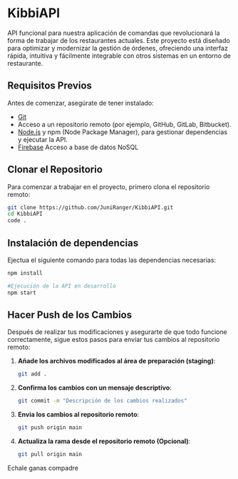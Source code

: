 
# KibbiAPI

API funcional para nuestra aplicación de comandas que revolucionará la forma de trabajar de los restaurantes actuales. Este proyecto está diseñado para optimizar y modernizar la gestión de órdenes, ofreciendo una interfaz rápida, intuitiva y fácilmente integrable con otros sistemas en un entorno de restaurante.

## Requisitos Previos
Antes de comenzar, asegúrate de tener instalado:

- [Git](https://git-scm.com/downloads)
- Acceso a un repositorio remoto (por ejemplo, GitHub, GitLab, Bitbucket).
- [Node.js](https://nodejs.org/) y npm (Node Package Manager), para gestionar dependencias y ejecutar la API.
- [Firebase](https://console.firebase.google.com/u/0/project/kibbi-database/overview) Acceso a base de datos NoSQL
## Clonar el Repositorio

Para comenzar a trabajar en el proyecto, primero clona el repositorio remoto:
```bash
git clone https://github.com/JuniRanger/KibbiAPI.git
cd KibbiAPI
code .
```

## Instalación de dependencias
Ejectua el siguiente comando para todas las dependencias necesarias:
```bash
npm install

#Ejecución de la API en desarrollo
npm start
```

## Hacer Push de los Cambios

Después de realizar tus modificaciones y asegurarte de que todo funcione correctamente, sigue estos pasos para enviar tus cambios al repositorio remoto:

1. **Añade los archivos modificados al área de preparación (staging)**:

   ```bash
   git add .

2. **Confirma los cambios con un mensaje descriptivo**:
    ```bash
    git commit -m "Descripción de los cambios realizados"

3. **Envia los cambios al repositorio remoto**:
    ```bash
    git push origin main

4. **Actualiza la rama desde el repositorio remoto (Opcional)**:
    ```bash
    git pull origin main

Echale ganas compadre
